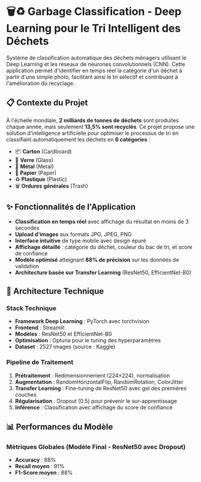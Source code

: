 # 🗑️♻️ Garbage Classification - Deep Learning pour le Tri Intelligent des Déchets

Système de classification automatique des déchets ménagers utilisant le Deep Learning et les réseaux de neurones convolutionnels (CNN). Cette application permet d'identifier en temps réel la catégorie d'un déchet à partir d'une simple photo, facilitant ainsi le tri sélectif et contribuant à l'amélioration du recyclage.

## 📋 Contexte du Projet

À l'échelle mondiale, **2 milliards de tonnes de déchets** sont produites chaque année, mais seulement **13,5% sont recyclés**. Ce projet propose une solution d'intelligence artificielle pour optimiser le processus de tri en classifiant automatiquement les déchets en **6 catégories** :

- 📦 **Carton** (Cardboard)
- 🍾 **Verre** (Glass)
- 🥫 **Métal** (Metal)
- 📄 **Papier** (Paper)
- ♻️ **Plastique** (Plastic)
- 🗑️ **Ordures générales** (Trash)

## ✨ Fonctionnalités de l'Application

* **Classification en temps réel** avec affichage du résultat en moins de 3 secondes
* **Upload d'images** aux formats JPG, JPEG, PNG
* **Interface intuitive** de type mobile avec design épuré
* **Affichage détaillé** : catégorie du déchet, couleur du bac de tri, et score de confiance
* **Modèle optimisé** atteignant **88% de précision** sur les données de validation
* **Architecture basée sur Transfer Learning** (ResNet50, EfficientNet-B0)

## 🧠 Architecture Technique

### Stack Technique
- **Framework Deep Learning** : PyTorch avec torchvision
- **Frontend** : Streamlit
- **Modèles** : ResNet50 et EfficientNet-B0
- **Optimisation** : Optuna pour le tuning des hyperparamètres
- **Dataset** : 2527 images (source : Kaggle)

### Pipeline de Traitement
1. **Prétraitement** : Redimensionnement (224×224), normalisation
2. **Augmentation** : RandomHorizontalFlip, RandomRotation, ColorJitter
3. **Transfer Learning** : Fine-tuning de ResNet50 avec gel des premières couches
4. **Régularisation** : Dropout (0.5) pour prévenir le sur-apprentissage
5. **Inférence** : Classification avec affichage du score de confiance

## 📊 Performances du Modèle

### Métriques Globales (Modèle Final - ResNet50 avec Dropout)
- **Accuracy** : 88%
- **Recall moyen** : 91%
- **F1-Score moyen** : 88%
